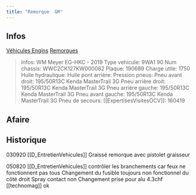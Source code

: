 ```yaml
---
title: "Remorque  GM"
---
```


## Infos
[Véhicules Engins](notes/engins%20de%20transport/véhicules/L_VehiculesEngins.md) [Remorques](notes/engins%20de%20transport/véhicules/C_Remorques.md)

> Infos: WM Meyer EG-HKC - 2019
Type vehicule: 9WA1 90
Num chassis: WWC2CK127KW000082
Plaque: 190689
Charge utile: 1750
Huile hydraulique:
Huile pont arrière:
Pression pneus:
Pneu avant droit: 195/50R13C Kenda MasterTrail 3G
Pneu arrière droit: 195/50R13C Kenda MasterTrail 3G
Pneu arrière gauche: 195/50R13C Kenda MasterTrail 3G
Pneu avant gauche: 195/50R13C Kenda MasterTrail 3G
Pneu de secours:
[[ExpertisesVisitesOCV]]: 160419

## Afaire 

## Historique
030920 [[D_EntretienVehicules]] Graissé remorque avec pistolet graisseur

050820 [[D_EntretienVehicules]] contrôler les branchements car feux ne fonctionnent pas tous
Changement du fusible toujours non fonctionnel du côté droit
Spray contact non
Changement prise pour alu 4.3chf [[technomag]]  ok